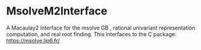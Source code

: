 # MsolveM2Interface
A Macaulay2 interface for the msolve GB , rational univariant representation computation, and real root finding. 
This interfaces to the C package: https://msolve.lip6.fr/
